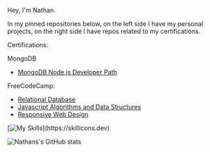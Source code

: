 Hey, I'm Nathan. 








In my pinned repositories below, on the left side I have my personal projects, on the right side I have repos related to my certifications.

Certifications:

MongoDB
- [MongoDB Node.js Developer Path](https://learn.mongodb.com/c/pxiuuIfSS1-3V-KKy9wzRg)

FreeCodeCamp:
- [Relational Database](https://www.freecodecamp.org/certification/nslee333/relational-database-v8)
- [Javascript Algorithms and Data Structures](https://www.freecodecamp.org/certification/nslee333/javascript-algorithms-and-data-structures)
- [Responsive Web Design](https://www.freecodecamp.org/certification/nslee333/responsive-web-design)

[![My Skills](https://skillicons.dev/icons?i=ts,js,express,mongodb,react,rust,postgres,bash,solidity,linux,git,nodejs,)](https://skillicons.dev)


![Nathans's GitHub stats](https://github-readme-stats.vercel.app/api?username=nslee333&show_icons=true&theme=chartreuse-dark)
